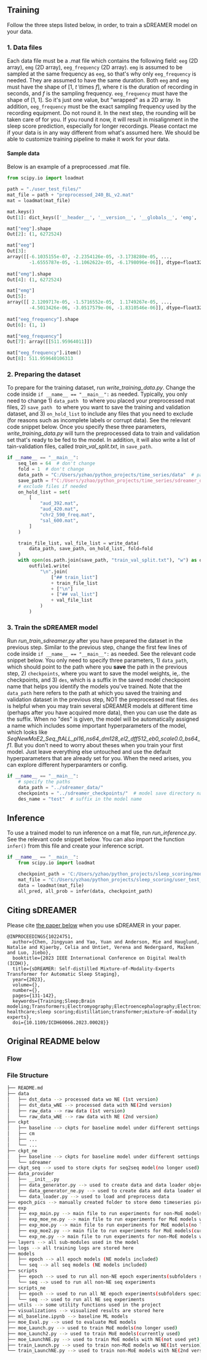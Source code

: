 ## Training
Follow the three steps listed below, in order, to train a sDREAMER model on your data.

### 1. Data files
Each data file must be a .mat file which contains the following field: `eeg` (2D array), `emg` (2D array), `eeg_frequency` (2D array). `emg` is assumed to be sampled at the same frequency as `eeg`, so that's why only `eeg_frequency` is needed. They are assumed to have the same duration. Both `eeg` and `emg` must have the shape of [1, *t* \times *f*], where *t* is the duration of recording in seconds, and *f* is the sampling frequency. `eeg_frequency` must have the shape of [1, 1]. So it's just one value, but "wrapped" as a 2D array. In addition, `eeg_frequency` must be the exact sampling frequency used by the recording equipment. Do not round it. In the next step, the rounding will be taken care of for you. If you round it now, it will result in misalignment in the sleep score prediction, especially for longer recordings. Please contact me if your data is in any way different from what's assumed here. We should be able to customize training pipeline to make it work for your data.   

#### Sample data
Below is an example of a preprocessed .mat file.
```python
from scipy.io import loadmat

path = "./user_test_files/"
mat_file = path + "preprocessed_240_BL_v2.mat"
mat = loadmat(mat_file)

mat.keys()
Out[1]: dict_keys(['__header__', '__version__', '__globals__', 'emg', 'eeg', 'eeg_frequency'])

mat["eeg"].shape
Out[2]: (1, 6272524)

mat["eeg"]
Out[3]: 
array([[-6.1035155e-07, -2.2354126e-05, -3.1738280e-05, ...,
        -1.6555787e-05, -1.1062622e-05, -6.1798096e-06]], dtype=float32)
     
mat["emg"].shape
Out[4]: (1, 6272524)

mat["emg"]
Out[5]: 
array([[ 2.1209717e-05, -1.5716552e-05,  1.1749267e-05, ...,
        -4.5013426e-06, -3.0517579e-06, -1.8310546e-06]], dtype=float32)
        
mat["eeg_frequency"].shape
Out[6]: (1, 1)

mat["eeg_frequency"]
Out[7]: array([[511.95964011]])

mat["eeg_frequency"].item()
Out[8]: 511.959640106313

```


### 2. Preparing the dataset
To prepare for the training dataset, run *write_training_data.py*. Change the code inside `if __name__ == "__main__":` as needed. Typically, you only need to change 1) `data_path ` to where you placed your preprocessed mat files, 2) `save_path ` to where you want to save the training and validation dataset, and 3) `on_hold_list` to include any files that you need to exclude (for reasons such as incomplete labels or corrupt data). See the relevant code snippet below. Once you specify these three parameters, *write_training_data.py* will turn the preprocessed data to train and validation set that's ready to be fed to the model. In addition, it will also write a list of tain-validation files, called  *train_val_split.txt*, in `save_path`. 
```python
if __name__ == "__main__":
    seq_len = 64  # don't change
    fold = 1  # don't change
    data_path = "C:/Users/yzhao/python_projects/time_series/data"  # path to the preprocessed data, ie., the .mat files
    save_path = f"C:/Users/yzhao/python_projects/time_series/sdreamer_data/n_seq_{seq_len}/fold_{fold}"  # where you want to save the train and val data
    # exclude files if needed
    on_hold_list = set(
        [
            "aud_392.mat",
            "aud_420.mat",
            "chr2_590_freq.mat",
            "sal_600.mat",
        ]
    )

    train_file_list, val_file_list = write_data(
        data_path, save_path, on_hold_list, fold=fold
    )
    with open(os.path.join(save_path, "train_val_split.txt"), "w") as outfile1:
        outfile1.write(
            "\n".join(
                ["## train_list"]
                + train_file_list
                + ["\n"]
                + ["## val_list"]
                + val_file_list
            )
        )
```

### 3. Train the sDREAMER model
Run *run_train_sdreamer.py* after you have prepared the dataset in the previous step. Similar to the previous step, change the first few lines of code inside `if __name__ == "__main__":` as needed. See the relevant code snippet below. You only need to specify three parameters, 1) `data_path`, which should point to the path where you **save** the path in the previous step, 2) `checkpoints`, where you want to save the model weights, ie,. the checkpoints, and 3) `des`, which is a suffix in the saved model checkpoint name that helps you identify the models you've trained. Note that the `data_path` here refers to the path at which you saved the training and validation dataset in the previous step, NOT the preprocessed mat files. `des` is helpful when you may train several sDREAMER models at different time (perhaps after you have acquired more data), then you can use the date as the suffix. When no "des" is given, the model will be automatically assigned a name which includes some important hyperparameters of the model, which looks like *SeqNewMoE2_Seq_ftALL_pl16_ns64_dm128_el2_dff512_eb0_scale0.0_bs64_f1*. But you don't need to worry about theses when you train your first model. Just leave everything else untouched and use the default hyperparameters that are already set for you. When the need arises, you can explore different hyperparamters or config.

```python
if __name__ == "__main__":
    # specify the paths
    data_path = "../sdreamer_data/"
    checkpoints = "../sdreamer_checkpoints/"  # model save directory name
    des_name = "test"  # suffix in the model name
```

## Inference
To use a trained model to run inference on a mat file, run *run_inference.py*. See the relevant code snippet below. You can also import the function `infer()` from this file and create your inference script. 
```python
if __name__ == "__main__":
    from scipy.io import loadmat

    checkpoint_path = 'C:/Users/yzhao/python_projects/sleep_scoring/models/sdreamer/checkpoints/SeqNewMoE2_Seq_ftALL_pl16_ns64_dm128_el2_dff512_eb0_scale0.0_bs64_f1_augment_10.pth.tar'
    mat_file = "C:/Users/yzhao/python_projects/sleep_scoring/user_test_files/sal_588.mat"
    data = loadmat(mat_file)
    all_pred, all_prob = infer(data, checkpoint_path)
```

## Citing sDREAMER
Please cite [the paper below](https://www.cs.rochester.edu/u/yyao39/files/sDREAMER.pdf) when you use sDREAMER in your paper.
```
@INPROCEEDINGS{10224751,
  author={Chen, Jingyuan and Yao, Yuan and Anderson, Mie and Hauglund, Natalie and Kjaerby, Celia and Untiet, Verena and Nedergaard, Maiken and Luo, Jiebo},
  booktitle={2023 IEEE International Conference on Digital Health (ICDH)}, 
  title={sDREAMER: Self-distilled Mixture-of-Modality-Experts Transformer for Automatic Sleep Staging}, 
  year={2023},
  volume={},
  number={},
  pages={131-142},
  keywords={Training;Sleep;Brain modeling;Transformers;Electromyography;Electroencephalography;Electronic healthcare;sleep scoring;distillation;transformer;mixture-of-modality experts},
  doi={10.1109/ICDH60066.2023.00028}}
```

## Original README below
### Flow
### File Structure
```bash
├── README.md
├── data
│   ├── dst_data --> processed data wo NE (1st version)
│   ├── dst_data_wNE --> processed data with NE(2nd version)
│   ├── raw_data --> raw data (1st version)
│   └── raw_data_wNE --> raw data with NE (2nd version)
├── ckpt 
│   ├── baseline --> ckpts for baseline model under different settings
│   ├── cm
│   ├── ...
│   └── ...
├── ckpt_ne
│   ├── baseline --> ckpts for baseline model under different settings
│   └── sdreamer 
├── ckpt_seq --> used to store ckpts for seq2seq model(no longer used)
├── data_provider
│   ├── __init__.py
│   ├── data_generator.py --> used to create data and data loader object
│   ├── data_generator_ne.py --> used to create data and data loader object for NE
│   └── data_loader.py --> used to load and preprocess data
├── epoch_pics --> manually created folder to store demo timeseries pics(no longer used)
├── exp
│   ├── exp_main.py --> main file to run experiments for non-MoE models
│   ├── exp_moe_ne.py --> main file to run experiments for MoE models with NE(not used yet)
│   ├── exp_moe.py --> main file to run experiments for MoE models(no longer used)
│   ├── exp_moe2.py --> main file to run experiments for MoE models(currently used)
│   └── exp_ne.py --> main file to run experiments for non-MoE models with NE
├── layers --> all sub-modules used in the model
├── logs --> all training logs are stored here
├── models
│   ├── epoch --> all epoch models (NE models included)
│   └── seq --> all seq models (NE models included)
├── scripts
│   ├── epoch --> used to run all non-NE epoch experiments(subfolders specified by each model)
│   └── seq --> used to run all non-NE seq experiments
├── scripts_ne
│   ├── epoch --> used to run all NE epoch experiments(subfolders specified by each model)
│   └── seq --> used to run all NE seq experiments
├── utils --> some utility functions used in the project
├── visualizations --> visualized results are stored here
├── ml_baseline.ipynb --> baseline ML models
├── moe_Eval.py --> used to evaluate MoE models
├── moe_Launch.py --> used to train MoE models(no longer used)
├── moe_Launch2.py --> used to train MoE models(currently used)
├── moe_LaunchNE.py --> used to train MoE models with NE(not used yet)
├── train_Launch.py --> used to train non-MoE models wo NE(1st version)
└── train_LaunchNE.py --> used to train non-MoE models with NE(2nd version)
```

